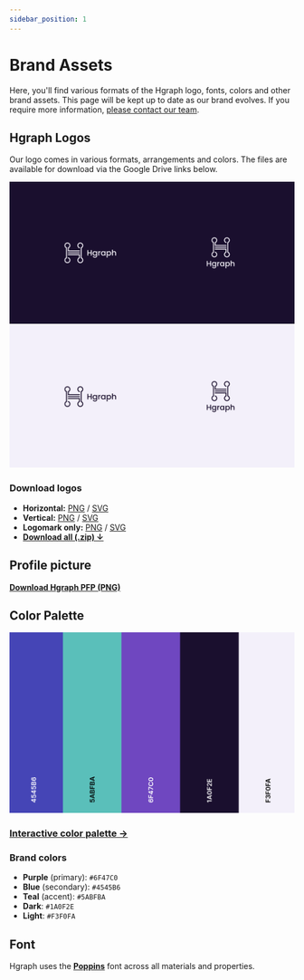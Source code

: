 ```yaml
---
sidebar_position: 1
---
```


# Brand Assets

Here, you'll find various formats of the Hgraph logo, fonts, colors and other brand assets. This page will be kept up to date as our brand evolves. If you require more information, [please contact our team](/overview/contact).

## Hgraph Logos

Our logo comes in various formats, arrangements and colors. The files are available for download via the Google Drive links below.

![image](1.png)
![image](2.png)

### Download logos

* **Horizontal:** [PNG](https://drive.google.com/drive/folders/144d2jfktm0QCNxDVVjxj4axeiOB5LLK4?usp=drive_link) / [SVG](https://drive.google.com/drive/folders/13gAPNjuKOTzVYQ9TC5kEAVa9g9WLg5Ds?usp=drive_link)
* **Vertical:** [PNG](https://drive.google.com/drive/folders/141mPJ9MPpkrHesGSA9WP9Av9a2eOvoUd?usp=drive_link) / [SVG](https://drive.google.com/drive/folders/13kpHjIHcHoIEcbiP6I-AglV0VONz8esU?usp=drive_link)
* **Logomark only:** [PNG](https://drive.google.com/drive/folders/146B_YTITzrevBEEPEBDPD_kMIsXqQ_GL?usp=drive_link) / [SVG](https://drive.google.com/drive/folders/13j4jUQnKKp4wHbkD-ZGyaKmSvCEH6Ci_?usp=drive_link)
* **[Download all (.zip) ↓](Hgraph-Brand-Logos.zip)**

## Profile picture

**[Download Hgraph PFP (PNG)](Hgraph-PFP-V6-Square.jpg)**

## Color Palette

![image](Colors.png)

### [Interactive color palette →](https://coolors.co/4545b6-5abfba-6f47c0-1a0f2e-f3f0fa)

### Brand colors
* **Purple** (primary): `#6F47C0`
* **Blue** (secondary): `#4545B6`
* **Teal** (accent): `#5ABFBA`
* **Dark**: `#1A0F2E`
* **Light**: `#F3F0FA`

## Font

Hgraph uses the **[Poppins](https://fonts.google.com/specimen/Poppins)** font across all materials and properties.